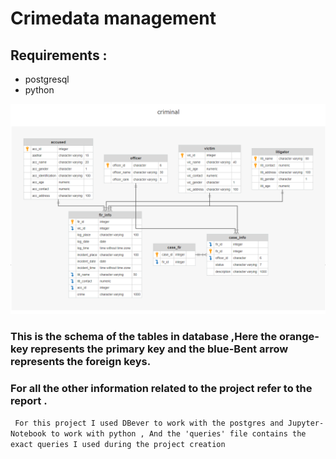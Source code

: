 # Crimedata management

## Requirements :
- postgresql
- python
 

![database diagram](./media/db_schema.png)

### This is the schema of the tables in database ,Here the orange-key represents the primary key and the blue-Bent arrow represents the foreign keys. 


### For all the other information related to the project refer to the report .

```  For this project I used DBever to work with the postgres and Jupyter-Notebook to work with python , And the 'queries' file contains the exact queries I used during the project creation ```
